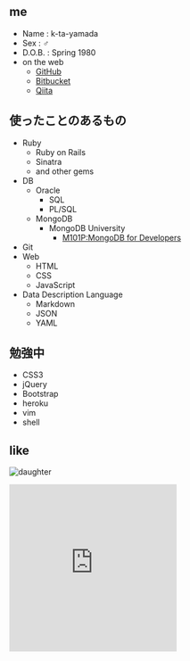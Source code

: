 ## me

- Name : k-ta-yamada
- Sex : ♂
- D.O.B. : Spring 1980
- on the web
  - [GitHub](https://github.com/k-ta-yamada)
  - [Bitbucket](https://bitbucket.org/k-ta-yamada/)
  - [Qiita](http://qiita.com/k-ta-yamada)


## 使ったことのあるもの

- Ruby
  - Ruby on Rails
  - Sinatra
  - and other gems
- DB
  - Oracle
    - SQL
    - PL/SQL
  - MongoDB
    - MongoDB University
      - [M101P:MongoDB for Developers](http://education.mongodb.com/downloads/certificates/f8c0c72533ef4a52b561eaf299e7c0f9/Certificate.pdf)
- Git
- Web
  - HTML
  - CSS
  - JavaScript
- Data Description Language
  - Markdown
  - JSON
  - YAML


## 勉強中
- CSS3
- jQuery
- Bootstrap
- heroku
- vim
- shell

## like
![daughter](/img/daughter.jpg "daughter")

<iframe width="300" height="300" scrolling="no" frameborder="no" src="https://w.soundcloud.com/player/?url=https%3A//api.soundcloud.com/playlists/160649074&amp;auto_play=false&amp;hide_related=false&amp;show_comments=true&amp;show_user=true&amp;show_reposts=false&amp;visual=true"></iframe>

